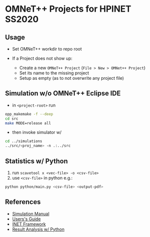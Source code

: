 # OMNeT++ Projects for HPINET SS2020

## Usage

- Set OMNeT++ workdir to repo root

- If a Project does not show up:
  - Create a new `OMNeT++ Project` (`File > New > OMNet++ Project`)
  - Set its name to the missing project
  - Setup as empty (as to not overwrite any project file)

## Simulation w/o OMNeT++ Eclipse IDE

- in `<project-root>` run

```bash
opp_makemake -f --deep
cd src
make MODE=release all
```

- then invoke simulator w/

```bash
cd ../simulations
../src/<proj_name> -n .:../src
```

## Statistics w/ Python

1) run `scavetool x <vec-file> -o <csv-file>`
2) use `<csv-file>` in python e.g.:

```bash
python python/main.py <csv-file> <output-pdf>
```

## References

- [Simulation Manual](https://doc.omnetpp.org/omnetpp/manual/)
- [Users's Guide](https://inet.omnetpp.org/docs/users-guide/index.html)
- [INET Framework](https://doc.omnetpp.org/inet/api-current/neddoc/index.html)
- [Result Analysis w/ Python](https://docs.omnetpp.org/tutorials/pandas/)
